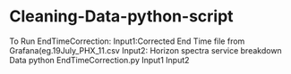 # Cleaning-Data-python-script
To Run EndTimeCorrection:
Input1:Corrected End Time file from Grafana(eg.19July_PHX_11.csv 
Input2: Horizon spectra service breakdown Data
python EndTimeCorrection.py Input1 Input2
